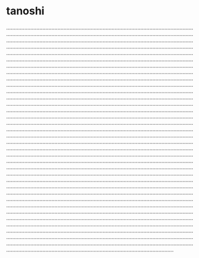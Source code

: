 # tanoshi

...................................................................................................................................................................................................................................................................................................................................................................................................................................................................................................................................................................................................................................................................................................................................................................................................................................................................................................................................................................................................................................................................................................................................................................................................................................................................................................................................................................................................................................................................................................................................................................................................................................................................................................................................................................................................................................................................................................................................................................................................................................................................................................................................................................................................................................................................................................................................................................................................................................................................................................................................................................................................................................................................................................................................................................................................................................................................................................................................................................................................................................................................................................................................................................................................................................................................................................................................................................................................................................................................................................................................................................................................................................................................................................................................................................................................................................................................................................................................................................................................................................................................................................................................................................................................................................................................................................................................................................................................................................................................................................................................................................................................................................